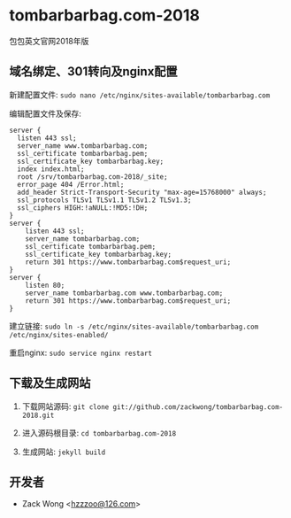 tombarbarbag.com-2018
=============

包包英文官网2018年版


域名绑定、301转向及nginx配置
-----

新建配置文件: ``sudo nano /etc/nginx/sites-available/tombarbarbag.com``

编辑配置文件及保存: 

    server {
      listen 443 ssl;
      server_name www.tombarbarbag.com;
      ssl_certificate tombarbarbag.pem;
      ssl_certificate_key tombarbarbag.key;
      index index.html;
      root /srv/tombarbarbag.com-2018/_site;
      error_page 404 /Error.html;
      add_header Strict-Transport-Security "max-age=15768000" always;
      ssl_protocols TLSv1 TLSv1.1 TLSv1.2 TLSv1.3;
      ssl_ciphers HIGH:!aNULL:!MD5:!DH;
    }
    server {
        listen 443 ssl;
        server_name tombarbarbag.com;
        ssl_certificate tombarbarbag.pem;
        ssl_certificate_key tombarbarbag.key;
        return 301 https://www.tombarbarbag.com$request_uri;
    }
    server {
        listen 80;
        server_name tombarbarbag.com www.tombarbarbag.com;
        return 301 https://www.tombarbarbag.com$request_uri;
    }

建立链接: ``sudo ln -s /etc/nginx/sites-available/tombarbarbag.com /etc/nginx/sites-enabled/``

重启nginx: ``sudo service nginx restart``


下载及生成网站
-----

1. 下载网站源码: ``git clone git://github.com/zackwong/tombarbarbag.com-2018.git``

2. 进入源码根目录: ``cd tombarbarbag.com-2018``

3. 生成网站: ``jekyll build``


开发者
---------

* Zack Wong &lt;hzzzoo@126.com&gt;

